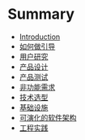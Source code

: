 # Summary

* [Introduction](README.md)
* [如何做引导](how-to-facilitate/README.md)
* [用户研究]()
* [产品设计]()
* [产品测试]()
* [非功能需求]()
* [技术选型]()
* [基础设施](infrastructure/README.md)
* [可演化的软件架构]()
* [工程实践](project-practises/README.md)